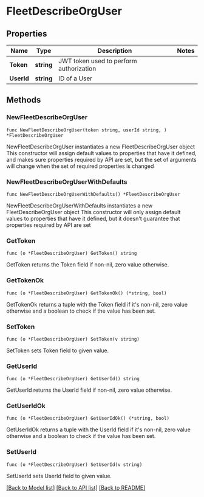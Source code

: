 # FleetDescribeOrgUser

## Properties

Name | Type | Description | Notes
------------ | ------------- | ------------- | -------------
**Token** | **string** | JWT token used to perform authorization | 
**UserId** | **string** | ID of a User | 

## Methods

### NewFleetDescribeOrgUser

`func NewFleetDescribeOrgUser(token string, userId string, ) *FleetDescribeOrgUser`

NewFleetDescribeOrgUser instantiates a new FleetDescribeOrgUser object
This constructor will assign default values to properties that have it defined,
and makes sure properties required by API are set, but the set of arguments
will change when the set of required properties is changed

### NewFleetDescribeOrgUserWithDefaults

`func NewFleetDescribeOrgUserWithDefaults() *FleetDescribeOrgUser`

NewFleetDescribeOrgUserWithDefaults instantiates a new FleetDescribeOrgUser object
This constructor will only assign default values to properties that have it defined,
but it doesn't guarantee that properties required by API are set

### GetToken

`func (o *FleetDescribeOrgUser) GetToken() string`

GetToken returns the Token field if non-nil, zero value otherwise.

### GetTokenOk

`func (o *FleetDescribeOrgUser) GetTokenOk() (*string, bool)`

GetTokenOk returns a tuple with the Token field if it's non-nil, zero value otherwise
and a boolean to check if the value has been set.

### SetToken

`func (o *FleetDescribeOrgUser) SetToken(v string)`

SetToken sets Token field to given value.


### GetUserId

`func (o *FleetDescribeOrgUser) GetUserId() string`

GetUserId returns the UserId field if non-nil, zero value otherwise.

### GetUserIdOk

`func (o *FleetDescribeOrgUser) GetUserIdOk() (*string, bool)`

GetUserIdOk returns a tuple with the UserId field if it's non-nil, zero value otherwise
and a boolean to check if the value has been set.

### SetUserId

`func (o *FleetDescribeOrgUser) SetUserId(v string)`

SetUserId sets UserId field to given value.



[[Back to Model list]](../README.md#documentation-for-models) [[Back to API list]](../README.md#documentation-for-api-endpoints) [[Back to README]](../README.md)


